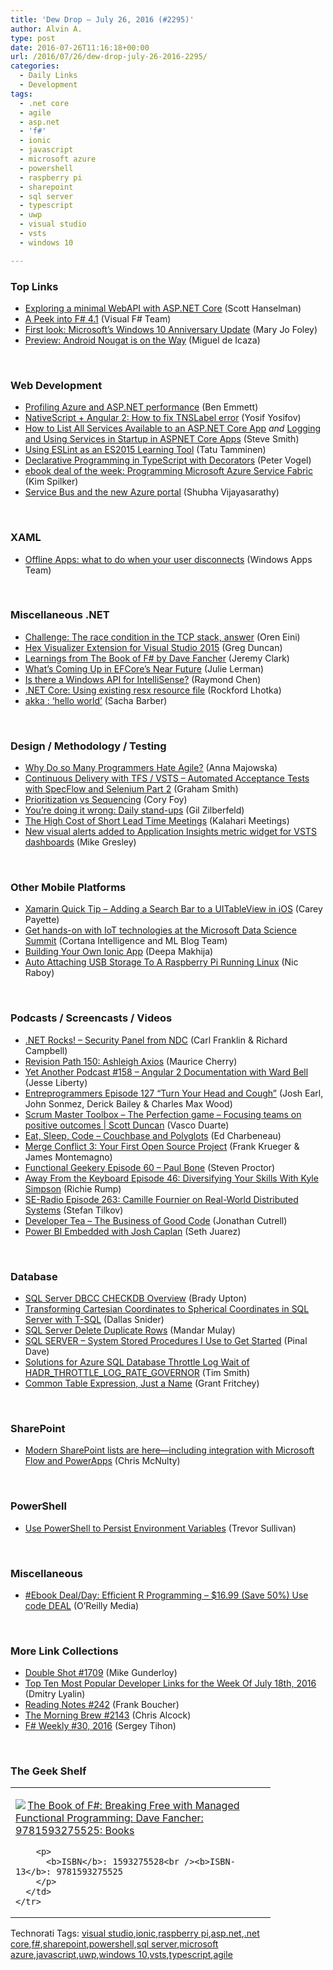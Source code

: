 ```yaml
---
title: 'Dew Drop – July 26, 2016 (#2295)'
author: Alvin A.
type: post
date: 2016-07-26T11:16:18+00:00
url: /2016/07/26/dew-drop-july-26-2016-2295/
categories:
  - Daily Links
  - Development
tags:
  - .net core
  - agile
  - asp.net
  - 'f#'
  - ionic
  - javascript
  - microsoft azure
  - powershell
  - raspberry pi
  - sharepoint
  - sql server
  - typescript
  - uwp
  - visual studio
  - vsts
  - windows 10

---
```

### <a name="top"></a>Top Links

  * <a href="http://feeds.hanselman.com/~/169222578/0/scotthanselman~Exploring-a-minimal-WebAPI-with-ASPNET-Core.aspx" target="_blank">Exploring a minimal WebAPI with ASP.NET Core</a> (Scott Hanselman)
  * <a href="https://blogs.msdn.microsoft.com/dotnet/2016/07/25/a-peek-into-f-4-1/" target="_blank">A Peek into F# 4.1</a> (Visual F# Team)
  * <a href="http://www.zdnet.com/article/first-look-microsofts-windows-10-anniversary-update/#ftag=RSSbaffb68" target="_blank">First look: Microsoft&#8217;s Windows 10 Anniversary Update</a> (Mary Jo Foley)
  * <a href="https://blog.xamarin.com/preview-android-nougat-is-on-the-way/" target="_blank">Preview: Android Nougat is on the Way</a> (Miguel de Icaza)

&nbsp;

### <a name="web"></a>Web Development

  * <a href="http://www.red-gate.com/products/dotnet-development/ants-performance-profiler/resources/articles/azure-asp-net-performance-profiling?utm_source=simpletalk&utm_medium=pubemail&utm_campaign=dotnetnewsletter&utm_content=20160725-slot6" target="_blank">Profiling Azure and ASP.NET performance</a> (Ben Emmett)
  * <a href="http://www.yyosifov.com/2016/07/nativescript-angular-2-how-to-fix.html" target="_blank">NativeScript + Angular 2: How to fix TNSLabel error</a> (Yosif Yosifov)
  * <a href="http://ardalis.com/how-to-list-all-services-available-to-an-asp-net-core-app" target="_blank">How to List All Services Available to an ASP.NET Core App</a> _and_ <a href="http://ardalis.com/logging-and-using-services-in-startup-in-aspnet-core-apps" target="_blank">Logging and Using Services in Startup in ASPNET Core Apps</a> (Steve Smith)
  * <a href="https://www.triplet.fi/blog/using-eslint-as-an-es2015-learning-tool/" target="_blank">Using ESLint as an ES2015 Learning Tool</a> (Tatu Tamminen)
  * <a href="https://visualstudiomagazine.com/articles/2016/07/25/declarative-programming-typescript-decorators.aspx" target="_blank">Declarative Programming in TypeScript with Decorators</a> (Peter Vogel)
  * <a href="https://blogs.msdn.microsoft.com/microsoft_press/2016/07/25/ebook-deal-of-the-week-programming-microsoft-azure-service-fabric/" target="_blank">ebook deal of the week: Programming Microsoft Azure Service Fabric</a> (Kim Spilker)
  * <a href="https://azure.microsoft.com/blog/service-bus-and-the-new-azure-portal/" target="_blank">Service Bus and the new Azure portal</a> (Shubha Vijayasarathy)

&nbsp;

### <a name="silverlight"></a>XAML

  * <a href="https://blogs.windows.com/buildingapps/2016/07/25/offline-apps-what-to-do-when-your-user-disconnects/?WT.mc_id=DX_MVP4025064" target="_blank">Offline Apps: what to do when your user disconnects</a> (Windows Apps Team)

&nbsp;

### <a name="dotnet"></a>Miscellaneous .NET

  * <a href="http://feedproxy.google.com/~r/AyendeRahien/~3/SVGa5IRtruM/challenge-the-race-condition-in-the-tcp-stack-answer" target="_blank">Challenge: The race condition in the TCP stack, answer</a> (Oren Eini)
  * <a href="https://channel9.msdn.com/coding4fun/blog/Hex-Visualizer-Extension-for-Visual-Studio-2015?WT.mc_id=DX_MVP4025064" target="_blank">Hex Visualizer Extension for Visual Studio 2015</a> (Greg Duncan)
  * <a href="http://jeremybytes.blogspot.com/2016/07/learnings-from-book-of-f-by-dave-fancher.html" target="_blank">Learnings from The Book of F# by Dave Fancher</a> (Jeremy Clark)
  * <a href="http://thedatafarm.com/data-access/whats-coming-up-in-efcores-near-future/" target="_blank">What’s Coming Up in EFCore’s Near Future</a> (Julie Lerman)
  * <a href="https://blogs.msdn.microsoft.com/oldnewthing/20160725-00/?p=93945" target="_blank">Is there a Windows API for IntelliSense?</a> (Raymond Chen)
  * <a href="http://www.lhotka.net/weblog/NETCoreUsingExistingResxResourceFile.aspx" target="_blank">.NET Core: Using existing resx resource file</a> (Rockford Lhotka)
  * <a href="https://sachabarbs.wordpress.com/2016/07/25/akka-hello-world/" target="_blank">akka : ‘hello world’</a> (Sacha Barber)

&nbsp;

### <a name="design"></a>Design / Methodology / Testing

  * <a href="https://dzone.com/articles/why-do-so-many-programmers-hate-agile?utm_medium=feed&utm_source=feedpress.me&utm_campaign=Feed%3A+dzone%2Fagile" target="_blank">Why Do so Many Programmers Hate Agile?</a> (Anna Majowska)
  * <a href="http://pleasereleaseme.net/continuous-delivery-tfs-vsts-automated-acceptance-tests-specflow-selenium-part-2/" target="_blank">Continuous Delivery with TFS / VSTS – Automated Acceptance Tests with SpecFlow and Selenium Part 2</a> (Graham Smith)
  * <a href="http://blog.coryfoy.com/2016/07/prioritization-vs-sequencing/" target="_blank">Prioritization vs Sequencing</a> (Cory Foy)
  * <a href="http://feedproxy.google.com/~r/gilzilberfeld/~3/BHu-hnewzLs/youre-doing-it-wrong-daily-stand-ups.html" target="_blank">You’re doing it wrong: Daily stand-ups</a> (Gil Zilberfeld)
  * <a href="http://blog.kalaharimeetings.com/2016/07/25/the-high-cost-of-short-lead-time-meetings/" target="_blank">The High Cost of Short Lead Time Meetings</a> (Kalahari Meetings)
  * <a href="https://azure.microsoft.com/blog/new-visual-alerts-added-to-application-insights-metric-widget-for-vsts-dashboards/" target="_blank">New visual alerts added to Application Insights metric widget for VSTS dashboards</a> (Mike Gresley)

&nbsp;

### <a name="mobile"></a>Other Mobile Platforms

  * <a href="https://blog.falafel.com/xamarin-quick-tip-adding-search-bar-ios/" target="_blank">Xamarin Quick Tip – Adding a Search Bar to a UITableView in iOS</a> (Carey Payette)
  * <a href="https://blogs.technet.microsoft.com/machinelearning/2016/07/25/get-hands-on-with-iot-technologies-at-the-microsoft-data-science-summit/" target="_blank">Get hands-on with IoT technologies at the Microsoft Data Science Summit</a> (Cortana Intelligence and ML Blog Team)
  * <a href="https://dzone.com/articles/building-your-own-ionic-app?utm_medium=feed&utm_source=feedpress.me&utm_campaign=Feed%3A+dzone" target="_blank">Building Your Own Ionic App</a> (Deepa Makhija)
  * <a href="https://www.thepolyglotdeveloper.com/2016/07/auto-attaching-usb-storage-raspberry-pi-running-linux/" target="_blank">Auto Attaching USB Storage To A Raspberry Pi Running Linux</a> (Nic Raboy)

&nbsp;

### <a name="podcasts"></a>Podcasts / Screencasts / Videos

  * <a href="http://www.dotnetrocks.com/default.aspx?ShowNum=1326" target="_blank">.NET Rocks! &#8211; Security Panel from NDC</a> (Carl Franklin & Richard Campbell)
  * <a href="http://revisionpath.simplecast.fm/episodes/40437-150-ashleigh-axios" target="_blank">Revision Path 150: Ashleigh Axios</a> (Maurice Cherry)
  * <a href="http://feedproxy.google.com/~r/JesseLiberty-SilverlightGeek/~3/u9iib3YMvIw/" target="_blank">Yet Another Podcast #158 – Angular 2 Documentation with Ward Bell</a> (Jesse Liberty)
  * <a href="http://entreprogrammers.com/episode-127-turn-your-head-and-cough/" target="_blank">Entreprogrammers Episode 127 “Turn Your Head and Cough”</a> (Josh Earl, John Sonmez, Derick Bailey & Charles Max Wood)
  * <a href="http://scrummastertoolbox.libsyn.com/the-perfection-game-focusing-teams-on-positive-outcomes-scott-duncan" target="_blank">Scrum Master Toolbox &#8211; The Perfection game &#8211; Focusing teams on positive outcomes | Scott Duncan</a> (Vasco Duarte)
  * <a href="http://developer.telerik.com/content-types/podcast/couchbase-and-polyglots/" target="_blank">Eat, Sleep, Code &#8211; Couchbase and Polyglots</a> (Ed Charbeneau)
  * <a href="http://www.mergeconflict.fm/episodes/42594-merge-conflict-3-your-first-open-source-project" target="_blank">Merge Conflict 3: Your First Open Source Project</a> (Frank Krueger & James Montemagno)
  * <a href="https://www.functionalgeekery.com/episode-60-paul-bone/" target="_blank">Functional Geekery Episode 60 – Paul Bone</a> (Steven Proctor)
  * <a href="http://awayfromthekeyboard.com/2016/07/25/episode-46-diversifying-your-skills-with-kyle-simpson/" target="_blank">Away From the Keyboard Episode 46: Diversifying Your Skills With Kyle Simpson</a> (Richie Rump)
  * <a href="http://feedproxy.google.com/~r/se-radio/~3/oOKPiL4DY_0/" target="_blank">SE-Radio Episode 263: Camille Fournier on Real-World Distributed Systems</a> (Stefan Tilkov)
  * <a href="http://feedproxy.google.com/~r/DeveloperTea/~3/JUN08DAhorA/43153-the-business-of-good-code" target="_blank">Developer Tea &#8211; The Business of Good Code</a> (Jonathan Cutrell)
  * <a href="https://channel9.msdn.com/Blogs/Seth-Juarez/Power-BI-Embedded-with-Josh-Caplan?WT.mc_id=DX_MVP4025064" target="_blank">Power BI Embedded with Josh Caplan</a> (Seth Juarez)

&nbsp;

### <a name="sql"></a>Database

  * <a href="http://feedproxy.google.com/~r/MSSQLTips-LatestSqlServerTips/~3/ZJKzScGk6Ak/tip.asp" target="_blank">SQL Server DBCC CHECKDB Overview</a> (Brady Upton)
  * <a href="http://feedproxy.google.com/~r/MSSQLTips-LatestSqlServerTips/~3/1jcHZ7kNkEU/tip.asp" target="_blank">Transforming Cartesian Coordinates to Spherical Coordinates in SQL Server with T-SQL</a> (Dallas Snider)
  * <a href="http://feedproxy.google.com/~r/sqlservercurry/blog/~3/J_dyiKOX-Vo/sql-server-delete-duplicate-rows_25.html" target="_blank">SQL Server Delete Duplicate Rows</a> (Mandar Mulay)
  * <a href="http://blog.sqlauthority.com/2016/07/26/sql-server-system-stored-procedures-use-get-started/" target="_blank">SQL SERVER – System Stored Procedures I Use to Get Started</a> (Pinal Dave)
  * <a href="http://feedproxy.google.com/~r/MSSQLTips-LatestSqlServerTips/~3/3wdRT1t47o0/tip.asp" target="_blank">Solutions for Azure SQL Database Throttle Log Wait of HADR_THROTTLE_LOG_RATE_GOVERNOR</a> (Tim Smith)
  * <a href="https://dzone.com/articles/common-table-expression-just-a-name?utm_medium=feed&utm_source=feedpress.me&utm_campaign=Feed%3A+dzone%2Fdatabase" target="_blank">Common Table Expression, Just a Name</a> (Grant Fritchey)

&nbsp;

### <a name="sp"></a>SharePoint

  * <a href="http://blogs.office.com/2016/07/25/modern-sharepoint-lists-are-here-including-integration-with-microsoft-flow-and-powerapps/" target="_blank">Modern SharePoint lists are here—including integration with Microsoft Flow and PowerApps</a> (Chris McNulty)

&nbsp;

### <a name="ps"></a>PowerShell

  * <a href="https://trevorsullivan.net/2016/07/25/powershell-environment-variables/" target="_blank">Use PowerShell to Persist Environment Variables</a> (Trevor Sullivan)

&nbsp;

### <a name="misc"></a>Miscellaneous

  * <a href="http://feedproxy.google.com/~r/oreilly/news/~3/iDxUNBoYWxc/0636920047995.do" target="_blank">#Ebook Deal/Day: Efficient R Programming &#8211; $16.99 (Save 50%) Use code DEAL</a> (O&#8217;Reilly Media)

&nbsp;

### <a name="links"></a>More Link Collections

  * <a href="http://afreshcup.com/home/2016/7/25/double-shot-1709.html" target="_blank">Double Shot #1709</a> (Mike Gunderloy)
  * <a href="http://www.lyalin.com/2016/07/25/top-ten-most-popular-developer-links-for-the-week-of-july-18th-2016/" target="_blank">Top Ten Most Popular Developer Links for the Week Of July 18th, 2016</a> (Dmitry Lyalin)
  * <a href="http://www.frankysnotes.com/2016/07/reading-notes-242.html" target="_blank">Reading Notes #242</a> (Frank Boucher)
  * <a href="http://feedproxy.google.com/~r/ReflectivePerspective/~3/26HtRIQqaKg/" target="_blank">The Morning Brew #2143</a> (Chris Alcock)
  * <a href="https://sergeytihon.wordpress.com/2016/07/25/f-weekly-30-2016/" target="_blank">F# Weekly #30, 2016</a> (Sergey Tihon)

&nbsp;

### <a name="shelf"></a>The Geek Shelf

<div id="scid:7dc1bd33-94bd-46fd-a20b-0131235bcd47:db3c5176-0d05-418b-b9e1-1cf677a914be" class="wlWriterEditableSmartContent" style="float: none; padding-bottom: 0px; padding-top: 0px; padding-left: 0px; margin: 0px; display: inline; padding-right: 0px">
  <table cellspacing="0" cellpadding="2" width="400" border="0" unselectable="on">
    <tr>
      <td valign="top" width="400">
        <p>
          <a title="The Book of F#: Breaking Free with Managed Functional Programming: Dave Fancher: 9781593275525: Books" href="http://www.amazon.com/exec/obidos/ASIN/1593275528/amavin-20"><img data-recalc-dims="1" decoding="async" src="https://i0.wp.com/images.amazon.com/images/P/1593275528.01.MZZZZZZZ.jpg?w=660" border="0" align="left" style="float:left" />The Book of F#: Breaking Free with Managed Functional Programming: Dave Fancher: 9781593275525: Books</a>
        </p>
        
        <p>
          <b>ISBN</b>: 1593275528<br /><b>ISBN-13</b>: 9781593275525
        </p>
      </td>
    </tr>
  </table>
</div>

<div id="scid:0767317B-992E-4b12-91E0-4F059A8CECA8:b3bec2ba-9b19-4ca0-a8e6-7292db57fb4c" class="wlWriterEditableSmartContent" style="float: none; padding-bottom: 0px; padding-top: 0px; padding-left: 0px; margin: 0px; display: inline; padding-right: 0px">
  Technorati Tags: <a href="http://technorati.com/tags/visual+studio" rel="tag">visual studio</a>,<a href="http://technorati.com/tags/ionic" rel="tag">ionic</a>,<a href="http://technorati.com/tags/raspberry+pi" rel="tag">raspberry pi</a>,<a href="http://technorati.com/tags/asp.net" rel="tag">asp.net</a>,<a href="http://technorati.com/tags/.net+core" rel="tag">.net core</a>,<a href="http://technorati.com/tags/f%23" rel="tag">f#</a>,<a href="http://technorati.com/tags/sharepoint" rel="tag">sharepoint</a>,<a href="http://technorati.com/tags/powershell" rel="tag">powershell</a>,<a href="http://technorati.com/tags/sql+server" rel="tag">sql server</a>,<a href="http://technorati.com/tags/microsoft+azure" rel="tag">microsoft azure</a>,<a href="http://technorati.com/tags/javascript" rel="tag">javascript</a>,<a href="http://technorati.com/tags/uwp" rel="tag">uwp</a>,<a href="http://technorati.com/tags/windows+10" rel="tag">windows 10</a>,<a href="http://technorati.com/tags/vsts" rel="tag">vsts</a>,<a href="http://technorati.com/tags/typescript" rel="tag">typescript</a>,<a href="http://technorati.com/tags/agile" rel="tag">agile</a>
</div>
